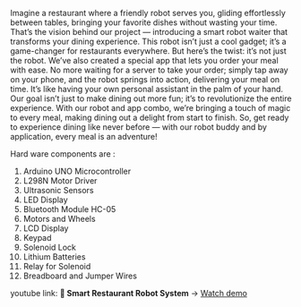 Imagine a restaurant where a friendly robot serves you, gliding effortlessly between
tables, bringing your favorite dishes without wasting your time. That’s the vision
behind our project — introducing a smart robot waiter that transforms your dining
experience. This robot isn’t just a cool gadget; it’s a game-changer for restaurants
everywhere.
But here’s the twist: it’s not just the robot. We’ve also created a special app that
lets you order your meal with ease. No more waiting for a server to take your order;
simply tap away on your phone, and the robot springs into action, delivering your
meal on time. It’s like having your own personal assistant in the palm of your hand.
Our goal isn’t just to make dining out more fun; it’s to revolutionize the entire
experience. With our robot and app combo, we’re bringing a touch of magic to
every meal, making dining out a delight from start to finish. So, get ready to
experience dining like never before — with our robot buddy and by application,
every meal is an adventure!

Hard ware components are :
1. Arduino UNO Microcontroller
2. L298N Motor Driver
3. Ultrasonic Sensors
4. LED Display
5. Bluetooth Module HC-05
6. Motors and Wheels
7. LCD Display
8. Keypad
9. Solenoid Lock
10. Lithium Batteries
11. Relay for Solenoid 
12. Breadboard and Jumper Wires

youtube link: **🎥 Smart Restaurant Robot System** → [Watch demo](https://www.youtube.com/watch?v=O2ZJRL8maRc)